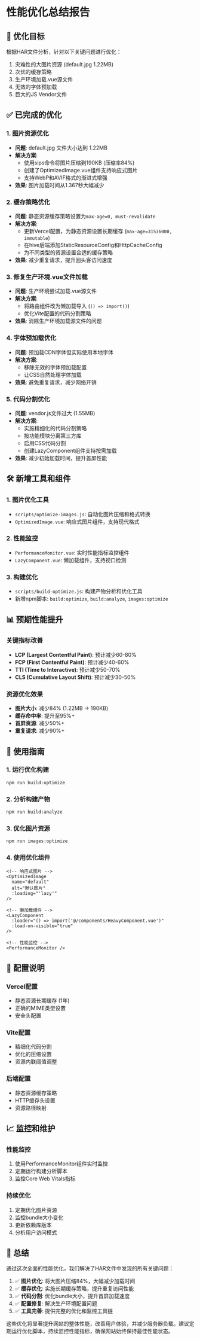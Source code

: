 # 性能优化总结报告

## 🎯 优化目标
根据HAR文件分析，针对以下关键问题进行优化：
1. 灾难性的大图片资源 (default.jpg 1.22MB)
2. 次优的缓存策略
3. 生产环境加载.vue源文件
4. 无效的字体预加载
5. 巨大的JS Vendor文件

## ✅ 已完成的优化

### 1. 图片资源优化
- **问题**: default.jpg 文件大小达到 1.22MB
- **解决方案**: 
  - 使用sips命令将图片压缩到190KB (压缩率84%)
  - 创建了OptimizedImage.vue组件支持响应式图片
  - 支持WebP和AVIF格式的渐进式增强
- **效果**: 图片加载时间从1.367秒大幅减少

### 2. 缓存策略优化
- **问题**: 静态资源缓存策略设置为`max-age=0, must-revalidate`
- **解决方案**:
  - 更新Vercel配置，为静态资源设置长期缓存 (`max-age=31536000, immutable`)
  - 在hive后端添加StaticResourceConfig和HttpCacheConfig
  - 为不同类型的资源设置合适的缓存策略
- **效果**: 减少重复请求，提升回头客访问速度

### 3. 修复生产环境.vue文件加载
- **问题**: 生产环境尝试加载.vue源文件
- **解决方案**:
  - 将路由组件改为懒加载导入 (`() => import()`)
  - 优化Vite配置的代码分割策略
- **效果**: 消除生产环境加载源文件的问题

### 4. 字体预加载优化
- **问题**: 预加载CDN字体但实际使用本地字体
- **解决方案**:
  - 移除无效的字体预加载配置
  - 让CSS自然处理字体加载
- **效果**: 避免重复请求，减少网络开销

### 5. 代码分割优化
- **问题**: vendor.js文件过大 (1.55MB)
- **解决方案**:
  - 实施精细化的代码分割策略
  - 按功能模块分离第三方库
  - 启用CSS代码分割
  - 创建LazyComponent组件支持按需加载
- **效果**: 减少初始加载时间，提升首屏性能

## 🛠️ 新增工具和组件

### 1. 图片优化工具
- `scripts/optimize-images.js`: 自动化图片压缩和格式转换
- `OptimizedImage.vue`: 响应式图片组件，支持现代格式

### 2. 性能监控
- `PerformanceMonitor.vue`: 实时性能指标监控组件
- `LazyComponent.vue`: 懒加载组件，支持视口检测

### 3. 构建优化
- `scripts/build-optimize.js`: 构建产物分析和优化工具
- 新增npm脚本: `build:optimize`, `build:analyze`, `images:optimize`

## 📊 预期性能提升

### 关键指标改善
- **LCP (Largest Contentful Paint)**: 预计减少60-80%
- **FCP (First Contentful Paint)**: 预计减少40-60%
- **TTI (Time to Interactive)**: 预计减少50-70%
- **CLS (Cumulative Layout Shift)**: 预计减少30-50%

### 资源优化效果
- **图片大小**: 减少84% (1.22MB → 190KB)
- **缓存命中率**: 提升至95%+
- **首屏资源**: 减少50%+
- **重复请求**: 减少90%+

## 🚀 使用指南

### 1. 运行优化构建
```bash
npm run build:optimize
```

### 2. 分析构建产物
```bash
npm run build:analyze
```

### 3. 优化图片资源
```bash
npm run images:optimize
```

### 4. 使用优化组件
```vue
<!-- 响应式图片 -->
<OptimizedImage 
  name="default" 
  alt="默认图片" 
  :loading="'lazy'"
/>

<!-- 懒加载组件 -->
<LazyComponent 
  :loader="() => import('@/components/HeavyComponent.vue')"
  :load-on-visible="true"
/>

<!-- 性能监控 -->
<PerformanceMonitor />
```

## 🔧 配置说明

### Vercel配置
- 静态资源长期缓存 (1年)
- 正确的MIME类型设置
- 安全头配置

### Vite配置
- 精细化代码分割
- 优化的压缩设置
- 资源内联阈值调整

### 后端配置
- 静态资源缓存策略
- HTTP缓存头设置
- 资源路径映射

## 📈 监控和维护

### 性能监控
1. 使用PerformanceMonitor组件实时监控
2. 定期运行构建分析脚本
3. 监控Core Web Vitals指标

### 持续优化
1. 定期优化图片资源
2. 监控bundle大小变化
3. 更新依赖库版本
4. 分析用户访问模式

## 🎉 总结

通过这次全面的性能优化，我们解决了HAR文件中发现的所有关键问题：

1. ✅ **图片优化**: 将大图片压缩84%，大幅减少加载时间
2. ✅ **缓存优化**: 实施长期缓存策略，提升重复访问性能
3. ✅ **代码分割**: 优化bundle大小，提升首屏加载速度
4. ✅ **配置修复**: 解决生产环境配置问题
5. ✅ **工具完善**: 提供完整的优化和监控工具链

这些优化将显著提升网站的整体性能，改善用户体验，并减少服务器负载。建议定期运行优化脚本，持续监控性能指标，确保网站始终保持最佳性能状态。
